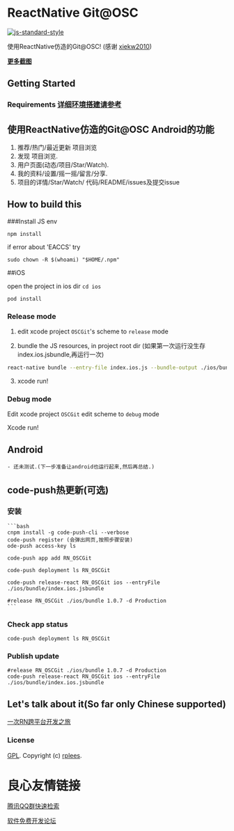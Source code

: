 # ReactNative Git@OSC

[![js-standard-style](https://img.shields.io/badge/code%20style-standard-brightgreen.svg?style=flat)](https://github.com/feross/standard)

使用ReactNative仿造的Git@OSC! (感谢 [xiekw2010](https://github.com/xiekw2010/react-native-gitfeed))

 
 
 
 

**[更多截图](./screen)**
## Getting Started

### Requirements **[详细环境搭建请参考](http://rplees.com/2016/01/14/react-native%E7%8E%AF%E5%A2%83%E6%90%AD%E5%BB%BA/)**

## 使用ReactNative仿造的Git@OSC Android的功能

1. 推荐/热门/最近更新 项目浏览
2. 发现 项目浏览.
3. 用户页面(动态/项目/Star/Watch).
3. 我的资料/设置/摇一摇/留言/分享.
4. 项目的详情/Star/Watch/ 代码/README/issues及提交issue

## How to build this

###Install JS env

`npm install`

if error about 'EACCS' try

`sudo chown -R $(whoami) "$HOME/.npm"`

##iOS

open the project in ios dir `cd ios`

`pod install`

### Release mode

1. edit xcode project `OSCGit`'s scheme to `release` mode


2. bundle the JS resources, in project root dir (如果第一次运行没生存index.ios.jsbundle,再运行一次)

  ```sh
 react-native bundle --entry-file index.ios.js --bundle-output ./ios/bundle/index.ios.jsbundle --platform ios --assets-dest ./ios/bundle --dev false --sourcemap-output ./ios/bundle/source.map --verbose
  ```
3. xcode run!

### Debug mode

Edit xcode project `OSCGit` edit scheme to `debug` mode

Xcode run!

## Android
    - 还未测试.(下一步准备让android也运行起来,然后再总结.)

## code-push热更新(可选)
### 安装
    ```bash
    cnpm install -g code-push-cli --verbose
    code-push register (会弹出网页,按照步骤安装)
    ode-push access-key ls
    
    code-push app add RN_OSCGit
    
    code-push deployment ls RN_OSCGit
    
    code-push release-react RN_OSCGit ios --entryFile ./ios/bundle/index.ios.jsbundle
    
    #release RN_OSCGit ./ios/bundle 1.0.7 -d Production
    ```

### Check app status

	code-push deployment ls RN_OSCGit

### Publish update

	#release RN_OSCGit ./ios/bundle 1.0.7 -d Production
	code-push release-react RN_OSCGit ios --entryFile ./ios/bundle/index.ios.jsbundle

## Let's talk about it(So far only Chinese supported)  

[一次RN跨平台开发之旅](http://xiekw2010.github.io/2016/02/11/rngitfeed)

### License
[GPL](./LICENSE.txt). Copyright (c) [rplees](https://github.com/rplees).

 # 良心友情链接

[腾讯QQ群快速检索](http://u.720life.cn/s/8cf73f7c)

[软件免费开发论坛](http://u.720life.cn/s/bbb01dc0)